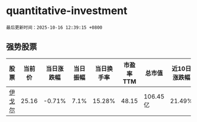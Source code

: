 # quantitative-investment

`最后更新时间：2025-10-16 12:39:15 +0800`

## 强势股票

|股票|当前价|当日涨跌幅|当日振幅|当日换手率|市盈率TTM|总市值|近10日涨跌幅|
|----|----|----|----|----|----|----|----|
|[伊戈尔](https://xueqiu.com/S/SZ002922)|25.16|-0.71%|7.1%|15.28%|48.15|106.45亿|21.49%|
